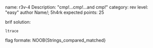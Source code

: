name: r3v-4
Description: "cmp!...cmp!...and cmp!"
category: rev
level: "easy"
author Name/; 5h4rk
expected points: 25

brif solution:
```
ltrace
```
flag formate: NOOB{Strings_compared_matched}
